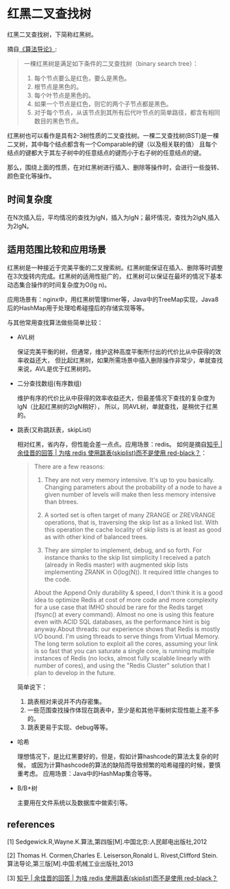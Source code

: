 # 红黑二叉查找树

红黑二叉查找树，下简称红黑树。

摘自[《算法导论》](#references):

> 一棵红黑树是满足如下条件的二叉查找树（binary search tree）：
> 1. 每个节点要么是红色，要么是黑色。
> 2. 根节点是黑色的。
> 3. 每个叶节点是黑色的。
> 4. 如果一个节点是红色，则它的两个子节点都是黑色。
> 5. 对于每个节点，从该节点到其所有后代叶节点的简单路径，都含有相同数目的黑色节点。

红黑树也可以看作是具有2-3树性质的二叉查找树。一棵二叉查找树(BST)是一棵二叉树，其中每个结点都含有一个Comparable的键（以及相关联的值）
且每个结点的键都大于其左子树中的任意结点的键而小于右子树的任意结点的键。

那么，围绕上面的性质，在对红黑树进行插入、删除等操作时，会进行一些旋转、颜色变化等操作。

## 时间复杂度

在N次插入后，平均情况的查找为lgN，插入为lgN；最坏情况，查找为2lgN,插入为2lgN。

## 适用范围比较和应用场景

红黑树是一种接近于完美平衡的二叉搜索树。红黑树能保证在插入、删除等时调整在3次旋转内完成。红黑树的适用性挺广的，
红黑树可以保证在最坏的情况下基本动态集合操作的时间复杂度为O(lg n)。

应用场景有：nginx中，用红黑树管理timer等，Java中的TreeMap实现，Java8后的HashMap用于处理哈希碰撞后的存储实现等等。

与其他常用查找算法做些简单比较：

* AVL树

    保证完美平衡的树，但通常，维护这种高度平衡所付出的代价比从中获得的效率收益还大，
    但比起红黑树，如果所需场景中插入删除操作非常少，单就查找来说，AVL是优于红黑树的。

* 二分查找数组(有序数组)

    维护有序的代价比从中获得的效率收益还大，但最差情况下查找的复杂度为lgN（比起红黑树的2lgN稍好），
    所以，同AVL树，单就查找，是稍优于红黑的。

* 跳表(又称跳跃表，skipList)

    相对红黑，省内存，但性能会差一点点。应用场景：redis。
    如何是摘自[知乎 | 余佳晋的回答 | 为啥 redis 使用跳表(skiplist)而不是使用 red-black？][link:3]：

    > There are a few reasons:
    >
    > 1) They are not very memory intensive. It's up to you basically. Changing parameters about the probability of a node to have a given number of levels will make then less memory intensive than btrees.
    >
    > 2) A sorted set is often target of many ZRANGE or ZREVRANGE operations, that is, traversing the skip list as a linked list. With this operation the cache locality of skip lists is at least as good as with other kind of balanced trees.
    >
    > 3) They are simpler to implement, debug, and so forth. For instance thanks to the skip list simplicity I received a patch (already in Redis master) with augmented skip lists implementing ZRANK in O(log(N)). It required little changes to the code.
    >
    > About the Append Only durability & speed, I don't think it is a good idea to optimize Redis at cost of more code and more complexity for a use case that IMHO should be rare for the Redis target (fsync() at every command). Almost no one is using this feature even with ACID SQL databases, as the performance hint is big anyway.About threads: our experience shows that Redis is mostly I/O bound. I'm using threads to serve things from Virtual Memory. The long term solution to exploit all the cores, assuming your link is so fast that you can saturate a single core, is running multiple instances of Redis (no locks, almost fully scalable linearly with number of cores), and using the "Redis Cluster" solution that I plan to develop in the future.

    简单说下：

    1. 跳表相对来说并不内存密集。
    2. 一些范围查找操作体现在跳表中，至少是和其他平衡树实现性能上差不多的。
    3. 跳表更易于实现、debug等等。

* 哈希

    理想情况下，是比红黑要好的，但是，假如计算hashcode的算法太复杂的时候，
    或因为计算hashcode的算法的缺陷而导致频繁的哈希碰撞的时候，要慎重考虑。
    应用场景：Java中的HashMap集合等等。

* B/B+树

    主要用在文件系统以及数据库中做索引等。


## references

[1] Sedgewick.R,Wayne.K.算法,第四版[M].中国北京:人民邮电出版社,2012

[2] Thomas H. Cormen,Charles E. Leiserson,Ronald L. Rivest,Clifford Stein.算法导论,第三版[M].中国:机械工业出版社,2013

[3] [知乎 | 余佳晋的回答 | 为啥 redis 使用跳表(skiplist)而不是使用 red-black？][link:3]

[link:3]: https://www.zhihu.com/question/20202931/answer/30983057
